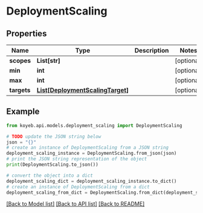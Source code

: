 # DeploymentScaling


## Properties

Name | Type | Description | Notes
------------ | ------------- | ------------- | -------------
**scopes** | **List[str]** |  | [optional] 
**min** | **int** |  | [optional] 
**max** | **int** |  | [optional] 
**targets** | [**List[DeploymentScalingTarget]**](DeploymentScalingTarget.md) |  | [optional] 

## Example

```python
from koyeb.api.models.deployment_scaling import DeploymentScaling

# TODO update the JSON string below
json = "{}"
# create an instance of DeploymentScaling from a JSON string
deployment_scaling_instance = DeploymentScaling.from_json(json)
# print the JSON string representation of the object
print(DeploymentScaling.to_json())

# convert the object into a dict
deployment_scaling_dict = deployment_scaling_instance.to_dict()
# create an instance of DeploymentScaling from a dict
deployment_scaling_from_dict = DeploymentScaling.from_dict(deployment_scaling_dict)
```
[[Back to Model list]](../README.md#documentation-for-models) [[Back to API list]](../README.md#documentation-for-api-endpoints) [[Back to README]](../README.md)



